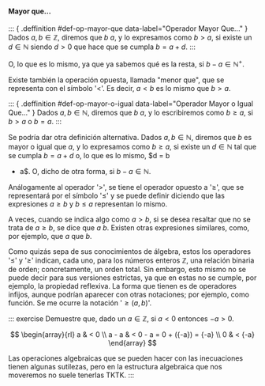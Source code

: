 


#### Mayor que...

::: { .deffinition #def-op-mayor-que data-label="Operador Mayor Que..." }
Dados $a, b \in \mathbb{Z}$, diremos que $b$ $a$, y lo expresamos como $b > a$,
si existe un $d \in \mathbb{N}$ siendo $d > 0$ que hace que se cumpla $b = a +
d$.
:::

O, lo que es lo mismo, ya que ya sabemos qué es la resta, si $b - a \in
\mathbb{N}^{+}$.

Existe también la operación opuesta, llamada "menor que", que se representa
con el símbolo '\<'. Es decir, $a < b$ es lo mismo que $b > a$.

::: { .deffinition #def-op-mayor-o-igual data-label="Operador Mayor o Igual
Que..." }
Dados $a, b \in \mathbb{N}$, diremos que $b$ $a$, y lo escribiremos como $b \geq
a$, si $b > a$ o $b = a$.
:::

Se podría dar otra definición alternativa. Dados $a, b \in \mathbb{N}$, diremos
que $b$ es mayor o igual que $a$, y lo expresamos como $b \geq a$, si existe
un $d \in \mathbb{N}$ tal que se cumpla $b = a + d$ o, lo que es lo mismo, $d = b
- a$. O, dicho de otra forma, si $b - a \in \mathbb{N}$.

Análogamente al operador '$>$', se tiene el operador opuesto a '$\geq$', que
se representará por el símbolo '$\leq$' y se puede definir diciendo que las
expresiones $a \geq b$ y $b \leq a$ representan lo mismo.

A veces, cuando se indica algo como $a > b$, si se desea resaltar que no se
trata de $a \geq b$, se dice que $a$ $b$. Existen otras expresiones
similares, como, por ejemplo, que $a$ que $b$.

Como quizás sepa de sus conocimientos de álgebra, estos los operadores
'$\leq$' y '$\geq$' indican, cada uno, para los números enteros
$\mathbb{Z}$, una relación binaria de orden; concretamente, un orden total.
Sin embargo, esto mismo no se puede decir para sus versiones estrictas, ya
que en estas no se cumple, por ejemplo, la propiedad reflexiva. La forma que
tienen es de operadores infijos, aunque podrían aparecer con otras
notaciones; por ejemplo, como función. Se me ocurre la notación '$\geq(a,
b)$'.

::: exercise
Demuestre que, dado un $a \in \mathbb{Z}$, si $a < 0$ entonces ${-a} > 0$.

$$
\begin{array}{rl}
  a         & < 0 \\
  a - a     & < 0 - a = 0 + ({-a}) = {-a} \\
  0         & < {-a}
\end{array}
$$

Las operaciones algebraicas que se pueden hacer con las inecuaciones tienen
algunas sutilezas, pero en la estructura algebraica que nos moveremos no
suele tenerlas TKTK.
:::





